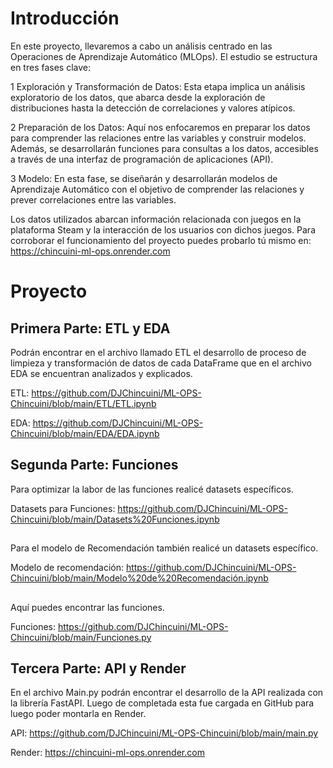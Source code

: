 # Introducción

En este proyecto, llevaremos a cabo un análisis centrado en las Operaciones de Aprendizaje Automático (MLOps). El estudio se estructura en tres fases clave:

1 Exploración y Transformación de Datos: Esta etapa implica un análisis exploratorio de los datos, que abarca desde la exploración de distribuciones hasta la detección de correlaciones y valores atípicos.

2 Preparación de los Datos: Aquí nos enfocaremos en preparar los datos para comprender las relaciones entre las variables y construir modelos. Además, se desarrollarán funciones para consultas a los datos, accesibles a través de una interfaz de programación de aplicaciones (API).

3 Modelo: En esta fase, se diseñarán y desarrollarán modelos de Aprendizaje Automático con el objetivo de comprender las relaciones y prever correlaciones entre las variables.

Los datos utilizados abarcan información relacionada con juegos en la plataforma Steam y la interacción de los usuarios con dichos juegos. Para corroborar el funcionamiento del proyecto puedes probarlo tú mismo en: https://chincuini-ml-ops.onrender.com


# Proyecto
## Primera Parte: ETL y EDA

Podrán encontrar en el archivo llamado ETL el desarrollo de proceso de limpieza y transformación de datos de cada DataFrame que en el archivo EDA se encuentran analizados y explicados.

ETL: https://github.com/DJChincuini/ML-OPS-Chincuini/blob/main/ETL/ETL.ipynb

EDA: https://github.com/DJChincuini/ML-OPS-Chincuini/blob/main/EDA/EDA.ipynb
##

## Segunda Parte: Funciones

Para optimizar la labor de las funciones realicé datasets específicos.

Datasets para Funciones: https://github.com/DJChincuini/ML-OPS-Chincuini/blob/main/Datasets%20Funciones.ipynb

##
Para el modelo de Recomendación también realicé un datasets específico.

Modelo de recomendación: https://github.com/DJChincuini/ML-OPS-Chincuini/blob/main/Modelo%20de%20Recomendación.ipynb

##
Aquí puedes encontrar las funciones.

Funciones: https://github.com/DJChincuini/ML-OPS-Chincuini/blob/main/Funciones.py
##

## Tercera Parte: API y Render

En el archivo Main.py podrán encontrar el desarrollo de la API realizada con la librería FastAPI. Luego de completada esta fue cargada en GitHub para luego poder montarla en Render.

API: https://github.com/DJChincuini/ML-OPS-Chincuini/blob/main/main.py

Render: https://chincuini-ml-ops.onrender.com 